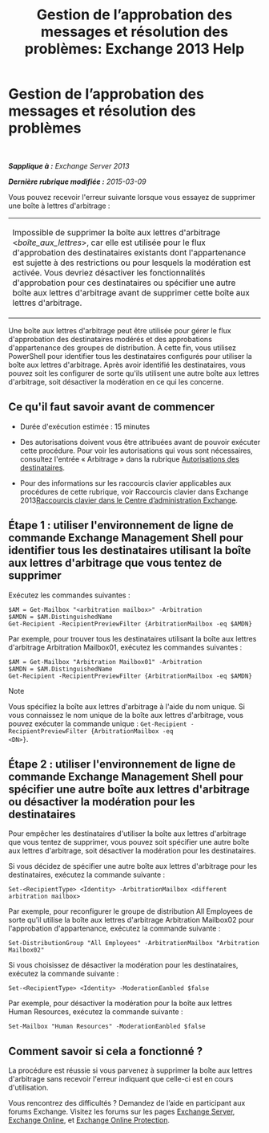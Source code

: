 ﻿---
title: 'Gestion de l’approbation des messages et résolution des problèmes: Exchange 2013 Help'
TOCTitle: Gestion de l’approbation des messages et résolution des problèmes
ms:assetid: 860df43f-a05b-4da3-83f1-68d3123a923d
ms:mtpsurl: https://technet.microsoft.com/fr-fr/library/Dd298110(v=EXCHG.150)
ms:contentKeyID: 52062997
ms.date: 04/24/2018
mtps_version: v=EXCHG.150
ms.translationtype: HT
---

# Gestion de l’approbation des messages et résolution des problèmes

 

_**Sapplique à :** Exchange Server 2013_

_**Dernière rubrique modifiée :** 2015-03-09_

Vous pouvez recevoir l'erreur suivante lorsque vous essayez de supprimer une boîte à lettres d'arbitrage :


<table>
<colgroup>
<col style="width: 100%" />
</colgroup>
<tbody>
<tr class="odd">
<td><p>Impossible de supprimer la boîte aux lettres d'arbitrage &lt;<em>boîte_aux_lettres</em>&gt;, car elle est utilisée pour le flux d'approbation des destinataires existants dont l'appartenance est sujette à des restrictions ou pour lesquels la modération est activée. Vous devriez désactiver les fonctionnalités d'approbation pour ces destinataires ou spécifier une autre boîte aux lettres d'arbitrage avant de supprimer cette boîte aux lettres d'arbitrage.</p></td>
</tr>
</tbody>
</table>


Une boîte aux lettres d'arbitrage peut être utilisée pour gérer le flux d'approbation des destinataires modérés et des approbations d'appartenance des groupes de distribution. À cette fin, vous utilisez PowerShell pour identifier tous les destinataires configurés pour utiliser la boîte aux lettres d'arbitrage. Après avoir identifié les destinataires, vous pouvez soit les configurer de sorte qu'ils utilisent une autre boîte aux lettres d'arbitrage, soit désactiver la modération en ce qui les concerne.

## Ce qu'il faut savoir avant de commencer

  - Durée d'exécution estimée : 15 minutes

  - Des autorisations doivent vous être attribuées avant de pouvoir exécuter cette procédure. Pour voir les autorisations qui vous sont nécessaires, consultez l'entrée « Arbitrage » dans la rubrique [Autorisations des destinataires](recipients-permissions-exchange-2013-help.md).

  - Pour des informations sur les raccourcis clavier applicables aux procédures de cette rubrique, voir Raccourcis clavier dans Exchange 2013[Raccourcis clavier dans le Centre d’administration Exchange](keyboard-shortcuts-in-the-exchange-admin-center-exchange-online-protection-help.md).

## Étape 1 : utiliser l'environnement de ligne de commande Exchange Management Shell pour identifier tous les destinataires utilisant la boîte aux lettres d'arbitrage que vous tentez de supprimer

Exécutez les commandes suivantes :

    $AM = Get-Mailbox "<arbitration mailbox>" -Arbitration
    $AMDN = $AM.DistinguishedName
    Get-Recipient -RecipientPreviewFilter {ArbitrationMailbox -eq $AMDN}

Par exemple, pour trouver tous les destinataires utilisant la boîte aux lettres d'arbitrage Arbitration Mailbox01, exécutez les commandes suivantes :

    $AM = Get-Mailbox "Arbitration Mailbox01" -Arbitration
    $AMDN = $AM.DistinguishedName
    Get-Recipient -RecipientPreviewFilter {ArbitrationMailbox -eq $AMDN}

> [!NOTE]
> Vous spécifiez la boîte aux lettres d'arbitrage à l'aide du nom unique. Si vous connaissez le nom unique de la boîte aux lettres d'arbitrage, vous pouvez exécuter la commande unique : <code>Get-Recipient -RecipientPreviewFilter {ArbitrationMailbox -eq &lt;DN&gt;}</code>.


## Étape 2 : utiliser l'environnement de ligne de commande Exchange Management Shell pour spécifier une autre boîte aux lettres d'arbitrage ou désactiver la modération pour les destinataires

Pour empêcher les destinataires d'utiliser la boîte aux lettres d'arbitrage que vous tentez de supprimer, vous pouvez soit spécifier une autre boîte aux lettres d'arbitrage, soit désactiver la modération pour les destinataires.

Si vous décidez de spécifier une autre boîte aux lettres d'arbitrage pour les destinataires, exécutez la commande suivante :

    Set-<RecipientType> <Identity> -ArbitrationMailbox <different arbitration mailbox>

Par exemple, pour reconfigurer le groupe de distribution All Employees de sorte qu'il utilise la boîte aux lettres d'arbitrage Arbitration Mailbox02 pour l'approbation d'appartenance, exécutez la commande suivante :

    Set-DistributionGroup "All Employees" -ArbitrationMailbox "Arbitration Mailbox02"

Si vous choisissez de désactiver la modération pour les destinataires, exécutez la commande suivante :

    Set-<RecipientType> <Identity> -ModerationEanbled $false

Par exemple, pour désactiver la modération pour la boîte aux lettres Human Resources, exécutez la commande suivante :

    Set-Mailbox "Human Resources" -ModerationEanbled $false

## Comment savoir si cela a fonctionné ?

La procédure est réussie si vous parvenez à supprimer la boîte aux lettres d'arbitrage sans recevoir l'erreur indiquant que celle-ci est en cours d'utilisation.

Vous rencontrez des difficultés ? Demandez de l’aide en participant aux forums Exchange. Visitez les forums sur les pages [Exchange Server](https://go.microsoft.com/fwlink/p/?linkid=60612), [Exchange Online](https://go.microsoft.com/fwlink/p/?linkid=267542), et [Exchange Online Protection](https://go.microsoft.com/fwlink/p/?linkid=285351).

